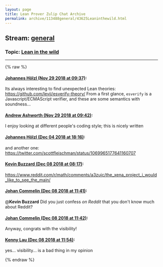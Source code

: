 ```yaml
---
layout: page
title: Lean Prover Zulip Chat Archive 
permalink: archive/113488general/43625Leaninthewild.html
---
```


## Stream: [general](index.html)
### Topic: [Lean in the wild](43625Leaninthewild.html)

---


{% raw %}
#### [ Johannes Hölzl (Nov 29 2018 at 09:37)](https://leanprover.zulipchat.com/#narrow/stream/113488-general/topic/Lean%20in%20the%20wild/near/148772776):
Its always interesting to find unexpected Lean theories: https://github.com/levjj/esverify-theory/
From a first glance, `esverify` is a Javascript/ECMAScript verifier, and these are some semantics with soundness...

#### [ Andrew Ashworth (Nov 29 2018 at 09:42)](https://leanprover.zulipchat.com/#narrow/stream/113488-general/topic/Lean%20in%20the%20wild/near/148773018):
I enjoy looking at different people's coding style; this is nicely written

#### [ Johannes Hölzl (Dec 04 2018 at 18:16)](https://leanprover.zulipchat.com/#narrow/stream/113488-general/topic/Lean%20in%20the%20wild/near/150862445):
and another one: https://twitter.com/scottfleischman/status/1069965177641160707

#### [ Kevin Buzzard (Dec 08 2018 at 08:17)](https://leanprover.zulipchat.com/#narrow/stream/113488-general/topic/Lean%20in%20the%20wild/near/151166355):
https://www.reddit.com/r/math/comments/a3zujc/the_xena_project_i_would_like_to_see_the_main/

#### [ Johan Commelin (Dec 08 2018 at 11:41)](https://leanprover.zulipchat.com/#narrow/stream/113488-general/topic/Lean%20in%20the%20wild/near/151172376):
@**Kevin Buzzard** Did you just confess *on Reddit* that you don't know much about Reddit?

#### [ Johan Commelin (Dec 08 2018 at 11:42)](https://leanprover.zulipchat.com/#narrow/stream/113488-general/topic/Lean%20in%20the%20wild/near/151172416):
Anyway, congrats with the visibility!

#### [ Kenny Lau (Dec 08 2018 at 11:54)](https://leanprover.zulipchat.com/#narrow/stream/113488-general/topic/Lean%20in%20the%20wild/near/151172723):
yes... visibility... is a bad thing in my opinion


{% endraw %}
